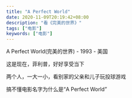 ```yaml
---
title: "A Perfect World"
date: 2020-11-09T20:19:42+08:00
description: "看《完美的世界》"
tags: ["电影"]
keywords: ["电影"]
---
```


A Perfect World(完美的世界) - 1993 - 美国

这是现在，菲利普，好好享受当下

两个人，一大一小，看别家的父亲和儿子玩投球游戏

搞不懂电影名字为什么是“A Perfect World”
